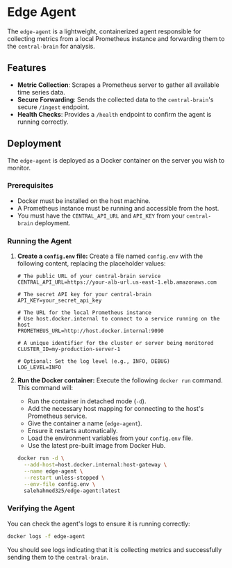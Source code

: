 # Edge Agent

The `edge-agent` is a lightweight, containerized agent responsible for collecting metrics from a local Prometheus instance and forwarding them to the `central-brain` for analysis.

## Features

*   **Metric Collection**: Scrapes a Prometheus server to gather all available time series data.
*   **Secure Forwarding**: Sends the collected data to the `central-brain`'s secure `/ingest` endpoint.
*   **Health Checks**: Provides a `/health` endpoint to confirm the agent is running correctly.

## Deployment

The `edge-agent` is deployed as a Docker container on the server you wish to monitor.

### Prerequisites

*   Docker must be installed on the host machine.
*   A Prometheus instance must be running and accessible from the host.
*   You must have the `CENTRAL_API_URL` and `API_KEY` from your `central-brain` deployment.

### Running the Agent

1.  **Create a `config.env` file:**
    Create a file named `config.env` with the following content, replacing the placeholder values:

    ```env
    # The public URL of your central-brain service
    CENTRAL_API_URL=https://your-alb-url.us-east-1.elb.amazonaws.com

    # The secret API key for your central-brain
    API_KEY=your_secret_api_key

    # The URL for the local Prometheus instance
    # Use host.docker.internal to connect to a service running on the host
    PROMETHEUS_URL=http://host.docker.internal:9090

    # A unique identifier for the cluster or server being monitored
    CLUSTER_ID=my-production-server-1

    # Optional: Set the log level (e.g., INFO, DEBUG)
    LOG_LEVEL=INFO
    ```

2.  **Run the Docker container:**
    Execute the following `docker run` command. This command will:
    *   Run the container in detached mode (`-d`).
    *   Add the necessary host mapping for connecting to the host's Prometheus service.
    *   Give the container a name (`edge-agent`).
    *   Ensure it restarts automatically.
    *   Load the environment variables from your `config.env` file.
    *   Use the latest pre-built image from Docker Hub.

    ```bash
    docker run -d \
      --add-host=host.docker.internal:host-gateway \
      --name edge-agent \
      --restart unless-stopped \
      --env-file config.env \
      salehahmed325/edge-agent:latest
    ```

### Verifying the Agent

You can check the agent's logs to ensure it is running correctly:

```bash
docker logs -f edge-agent
```

You should see logs indicating that it is collecting metrics and successfully sending them to the `central-brain`.

